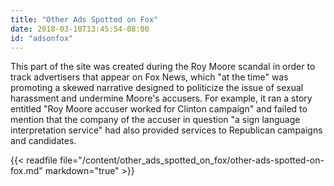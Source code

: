 ```yaml
---
title: "Other Ads Spotted on Fox"
date: 2018-03-10T13:45:54-08:00
id: "adsonfox"
---
```


<style>
dl {border-bottom:10px solid #ececec;padding-bottom:40px;}
dt {font-weight:600;margin-right:10px;}
dt:nth-child(1),
dt:nth-child(3) {float:left;}
h2 {padding-top:20px;}
</style>

This part of the site was created during the Roy Moore scandal in order to track advertisers that appear on Fox News, which "at the time" was promoting a skewed narrative designed to politicize the issue of sexual harassment and undermine Moore's accusers. For example, it ran a story entitled "Roy Moore accuser worked for Clinton campaign" and failed to mention that the company of the accuser in question "a sign language interpretation service" had also provided services to Republican campaigns and candidates.

{{< readfile file="/content/other_ads_spotted_on_fox/other-ads-spotted-on-fox.md" markdown="true" >}}
